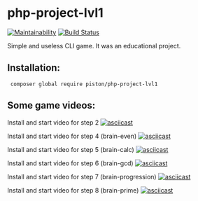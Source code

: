# php-project-lvl1

[![Maintainability](https://api.codeclimate.com/v1/badges/57da1439fc983a010e7d/maintainability)](https://codeclimate.com/github/trencher/php-project-lvl1/maintainability) [![Build Status](https://travis-ci.org/trencher/php-project-lvl1.svg?branch=master)](https://travis-ci.org/trencher/php-project-lvl1)

Simple and useless CLI game.
It was an educational project. 

## Installation:
``` composer global require piston/php-project-lvl1```

## Some game videos:
Install and start video for step 2
[![asciicast](https://asciinema.org/a/IyKA5v9Lun4EdaTZ4kk0l4Ged.png)](https://asciinema.org/a/IyKA5v9Lun4EdaTZ4kk0l4Ged)

Install and start video for step 4 (brain-even)
[![asciicast](https://asciinema.org/a/evHttqdgBNwAjJiyKnUCotuHZ.png)](https://asciinema.org/a/evHttqdgBNwAjJiyKnUCotuHZ)

Install and start video for step 5 (brain-calc)
[![asciicast](https://asciinema.org/a/hvOQqJDrw2DLDvrplFYafpIGO.png)](https://asciinema.org/a/hvOQqJDrw2DLDvrplFYafpIGO)

Install and start video for step 6 (brain-gcd)
[![asciicast](https://asciinema.org/a/rwrsveppjzfU4AS6yj2q06J2a.png)](https://asciinema.org/a/rwrsveppjzfU4AS6yj2q06J2a)

Install and start video for step 7 (brain-progression)
[![asciicast](https://asciinema.org/a/VOZn2Wtgt5tKM9Wgxqs9y7paY.png)](https://asciinema.org/a/VOZn2Wtgt5tKM9Wgxqs9y7paY)

Install and start video for step 8 (brain-prime)
[![asciicast](https://asciinema.org/a/7DpSO1Iq4IQPKssVB2rbMwRnt.png)](https://asciinema.org/a/7DpSO1Iq4IQPKssVB2rbMwRnt)
